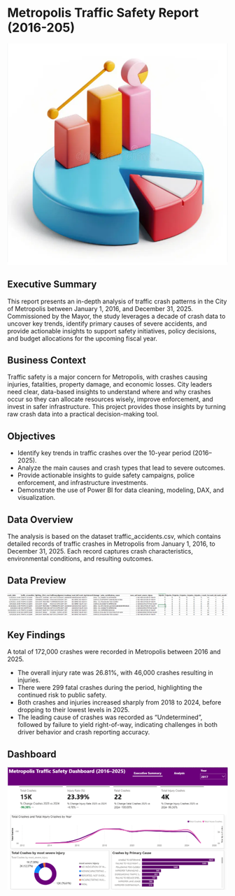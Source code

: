 # Metropolis Traffic Safety Report (2016-205)

![Header image](Image-metro.png)

## Executive Summary
This report presents an in-depth analysis of traffic crash patterns in the City of Metropolis between January 1, 2016, and December 31, 2025. Commissioned by the Mayor, the study leverages a decade of crash data to uncover key trends, identify primary causes of severe accidents, and provide actionable insights to support safety initiatives, policy decisions, and budget allocations for the upcoming fiscal year.

## Business Context
Traffic safety is a major concern for Metropolis, with crashes causing injuries, fatalities, property damage, and economic losses. City leaders need clear, data-based insights to understand where and why crashes occur so they can allocate resources wisely, improve enforcement, and invest in safer infrastructure. This project provides those insights by turning raw crash data into a practical decision-making tool.

## Objectives

- Identify key trends in traffic crashes over the 10-year period (2016–2025).
- Analyze the main causes and crash types that lead to severe outcomes.
- Provide actionable insights to guide safety campaigns, police enforcement, and infrastructure investments.
- Demonstrate the use of Power BI for data cleaning, modeling, DAX, and visualization.

 ## Data Overview
The analysis is based on the dataset traffic_accidents.csv, which contains detailed records of traffic crashes in Metropolis from January 1, 2016, to December 31, 2025. Each record captures crash characteristics, environmental conditions, and resulting outcomes.

## Data Preview
![Data preview](Dataset-Metro.png)

## Key Findings

A total of 172,000 crashes were recorded in Metropolis between 2016 and 2025.
- The overall injury rate was 26.81%, with 46,000 crashes resulting in injuries.
- There were 299 fatal crashes during the period, highlighting the continued risk to public safety.
- Both crashes and injuries increased sharply from 2018 to 2024, before dropping to their lowest levels in 2025.
- The leading cause of crashes was recorded as “Undetermined”, followed by failure to yield right-of-way, indicating challenges in both driver behavior and crash reporting accuracy.
 ## Dashboard
 ![Dashboard](Dashboard-Metro.png)

